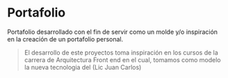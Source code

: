 # Portafolio

Portafolio desarrollado con el fin de servir como un molde y/o inspiración en la creación de un portafolio personal. 

> El desarrollo de este proyectos toma inspiración en los cursos de la carrera de Arquitectura Front end en el cual, tomamos como modelo la nueva tecnologia del  (Lic Juan Carlos)
